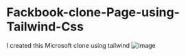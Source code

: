 # Fackbook-clone-Page-using-Tailwind-Css
I created this Microsoft clone using tailwind
![image](https://github.com/AbhayKachrola/Fackbook-clone-Page-using-Tailwind-Css/assets/124485821/35026459-b144-47b7-ac84-4052007e1792)
